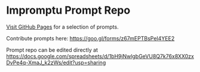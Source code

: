 # Impromptu Prompt Repo

[Visit GitHub Pages](https://davidmsibley.github.io/impromptu-repo/) for a selection of prompts.

Contribute prompts here: https://goo.gl/forms/z67mEPTBsPeI4YEE2

Prompt repo can be edited directly at https://docs.google.com/spreadsheets/d/1bH9jNwlgbGeVU8Q7k76x8XX0zxDvPe4q-XmaJ_k2zWs/edit?usp=sharing
